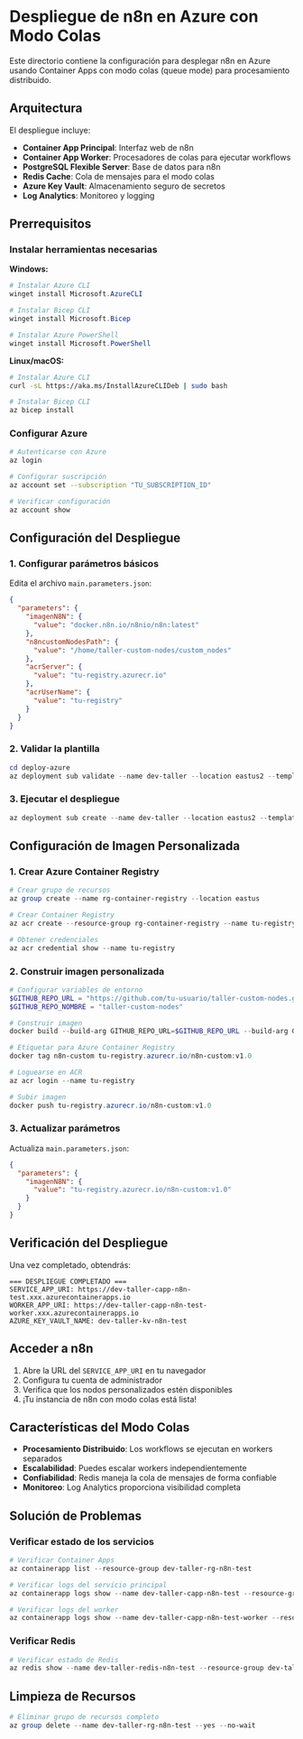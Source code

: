 # Despliegue de n8n en Azure con Modo Colas

Este directorio contiene la configuración para desplegar n8n en Azure usando Container Apps con modo colas (queue mode) para procesamiento distribuido.

## Arquitectura

El despliegue incluye:

- **Container App Principal**: Interfaz web de n8n
- **Container App Worker**: Procesadores de colas para ejecutar workflows
- **PostgreSQL Flexible Server**: Base de datos para n8n
- **Redis Cache**: Cola de mensajes para el modo colas
- **Azure Key Vault**: Almacenamiento seguro de secretos
- **Log Analytics**: Monitoreo y logging

## Prerrequisitos

### Instalar herramientas necesarias

**Windows:**
```powershell
# Instalar Azure CLI
winget install Microsoft.AzureCLI

# Instalar Bicep CLI
winget install Microsoft.Bicep

# Instalar Azure PowerShell
winget install Microsoft.PowerShell
```

**Linux/macOS:**
```bash
# Instalar Azure CLI
curl -sL https://aka.ms/InstallAzureCLIDeb | sudo bash

# Instalar Bicep CLI
az bicep install
```

### Configurar Azure

```bash
# Autenticarse con Azure
az login

# Configurar suscripción
az account set --subscription "TU_SUBSCRIPTION_ID"

# Verificar configuración
az account show
```

## Configuración del Despliegue

### 1. Configurar parámetros básicos

Edita el archivo `main.parameters.json`:

```json
{
  "parameters": {
    "imagenN8N": {
      "value": "docker.n8n.io/n8nio/n8n:latest"
    },
    "n8ncustomNodesPath": {
      "value": "/home/taller-custom-nodes/custom_nodes"
    },
    "acrServer": {
      "value": "tu-registry.azurecr.io"
    },
    "acrUserName": {
      "value": "tu-registry"
    }
  }
}
```

### 2. Validar la plantilla

```powershell
cd deploy-azure
az deployment sub validate --name dev-taller --location eastus2 --template-file main.bicep --parameters main.parameters.json
```

### 3. Ejecutar el despliegue

```powershell
az deployment sub create --name dev-taller --location eastus2 --template-file main.bicep --parameters main.parameters.json --parameters databasePassword="tu-password-segura" acrPassword="tu-password-registry" n8nEncryptionKey="tu-clave-encriptacion-32-caracteres"
```

## Configuración de Imagen Personalizada

### 1. Crear Azure Container Registry

```powershell
# Crear grupo de recursos
az group create --name rg-container-registry --location eastus

# Crear Container Registry
az acr create --resource-group rg-container-registry --name tu-registry --sku Basic

# Obtener credenciales
az acr credential show --name tu-registry
```

### 2. Construir imagen personalizada

```powershell
# Configurar variables de entorno
$GITHUB_REPO_URL = "https://github.com/tu-usuario/taller-custom-nodes.git"
$GITHUB_REPO_NOMBRE = "taller-custom-nodes"

# Construir imagen
docker build --build-arg GITHUB_REPO_URL=$GITHUB_REPO_URL --build-arg GITHUB_REPO_NOMBRE=$GITHUB_REPO_NOMBRE -t n8n-custom .

# Etiquetar para Azure Container Registry
docker tag n8n-custom tu-registry.azurecr.io/n8n-custom:v1.0

# Loguearse en ACR
az acr login --name tu-registry

# Subir imagen
docker push tu-registry.azurecr.io/n8n-custom:v1.0
```

### 3. Actualizar parámetros

Actualiza `main.parameters.json`:

```json
{
  "parameters": {
    "imagenN8N": {
      "value": "tu-registry.azurecr.io/n8n-custom:v1.0"
    }
  }
}
```

## Verificación del Despliegue

Una vez completado, obtendrás:

```
=== DESPLIEGUE COMPLETADO ===
SERVICE_APP_URI: https://dev-taller-capp-n8n-test.xxx.azurecontainerapps.io
WORKER_APP_URI: https://dev-taller-capp-n8n-test-worker.xxx.azurecontainerapps.io
AZURE_KEY_VAULT_NAME: dev-taller-kv-n8n-test
```

## Acceder a n8n

1. Abre la URL del `SERVICE_APP_URI` en tu navegador
2. Configura tu cuenta de administrador
3. Verifica que los nodos personalizados estén disponibles
4. ¡Tu instancia de n8n con modo colas está lista!

## Características del Modo Colas

- **Procesamiento Distribuido**: Los workflows se ejecutan en workers separados
- **Escalabilidad**: Puedes escalar workers independientemente
- **Confiabilidad**: Redis maneja la cola de mensajes de forma confiable
- **Monitoreo**: Log Analytics proporciona visibilidad completa

## Solución de Problemas

### Verificar estado de los servicios

```powershell
# Verificar Container Apps
az containerapp list --resource-group dev-taller-rg-n8n-test

# Verificar logs del servicio principal
az containerapp logs show --name dev-taller-capp-n8n-test --resource-group dev-taller-rg-n8n-test

# Verificar logs del worker
az containerapp logs show --name dev-taller-capp-n8n-test-worker --resource-group dev-taller-rg-n8n-test
```

### Verificar Redis

```powershell
# Verificar estado de Redis
az redis show --name dev-taller-redis-n8n-test --resource-group dev-taller-rg-n8n-test
```

## Limpieza de Recursos

```powershell
# Eliminar grupo de recursos completo
az group delete --name dev-taller-rg-n8n-test --yes --no-wait
```
